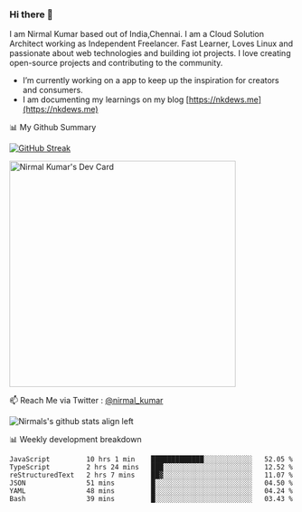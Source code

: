 ### Hi there 👋

 I am Nirmal Kumar based out of India,Chennai. I am a Cloud Solution Architect working as Independent Freelancer. Fast Learner, Loves Linux and passionate about web technologies and building iot projects. I love creating open-source projects and contributing to the community.

- I’m currently working on a app to keep up the inspiration for creators and consumers.
- I am documenting my learnings on my blog [https://nkdews.me](https://nkdews.me)


📊 My Github Summary

[![GitHub Streak](https://github-readme-streak-stats.herokuapp.com?user=nk-gears&theme=dark&hide_border=true&date_format=M%20j%5B%2C%20Y%5D)](https://git.io/streak-stats)

<a href="https://app.daily.dev/nirmal_kumar"><img src="https://api.daily.dev/devcards/a16cfcf02d384b16b41de71ce4d1d811.png?r=8ve" width="400" alt="Nirmal Kumar's Dev Card"/></a>

📫 Reach Me via  Twitter : [@nirmal_kumar](https://twitter.com/nirmal_kumar)

![Nirmals's github stats align left](https://github-readme-stats.vercel.app/api?username=nk-gears&show_icons=true)


📊 Weekly development breakdown

<!--START_SECTION:waka-->

```text
JavaScript         10 hrs 1 min    █████████████░░░░░░░░░░░░   52.05 %
TypeScript         2 hrs 24 mins   ███░░░░░░░░░░░░░░░░░░░░░░   12.52 %
reStructuredText   2 hrs 7 mins    ██▓░░░░░░░░░░░░░░░░░░░░░░   11.07 %
JSON               51 mins         █░░░░░░░░░░░░░░░░░░░░░░░░   04.50 %
YAML               48 mins         █░░░░░░░░░░░░░░░░░░░░░░░░   04.24 %
Bash               39 mins         █░░░░░░░░░░░░░░░░░░░░░░░░   03.43 %
```

<!--END_SECTION:waka-->


